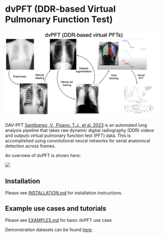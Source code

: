 # dvPFT (DDR-based Virtual Pulmonary Function Test)

![plot](./static/dvPFT_pipeline.png)

DAV-PFT [Santibanez, V., Pisano, T.J., et al. 2023](https:....) is an automated lung analysis pipeline that takes raw dynamic digital radiography (DDR) videos and outputs virtual pulmonary function test (PFT) data. This is accomplished using convolutional neural networks for serial anatomical detection across frames.

An overview of dvPFT is shown here:

![](./static/dvPFT_pipeline.gif)

## Installation
Please see [INSTALLATION.md](INSTALLATION.md) for installation instructions.

## Example use cases and tutorials
Please see [EXAMPLES.md](EXAMPLES.md) for basic dvPFT use case.

Demonstration datasets can be found [here](https:....).
